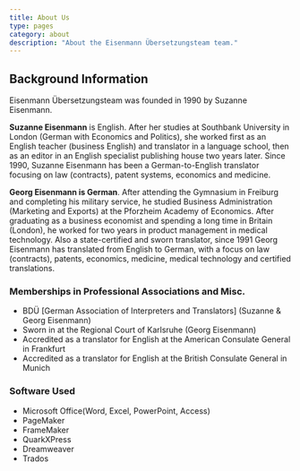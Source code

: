 ```yaml
---
title: About Us
type: pages
category: about
description: "About the Eisenmann Übersetzungsteam team."
---
```


## Background Information
Eisenmann Übersetzungsteam was founded in 1990 by Suzanne Eisenmann.

**Suzanne Eisenmann** is English. After her studies at Southbank University in London (German with Economics and Politics), she worked first as an English teacher (business English) and translator in a language school, then as an editor in an English specialist publishing house two years later. Since 1990, Suzanne Eisenmann has been a German-to-English translator focusing on law (contracts), patent systems, economics and medicine.

**Georg Eisenmann is German**. After attending the Gymnasium in Freiburg and completing his military service, he studied Business Administration (Marketing and Exports) at the Pforzheim Academy of Economics. After graduating as a business economist and spending a long time in Britain (London), he worked for two years in product management in medical technology. Also a state-certified and sworn translator, since 1991 Georg Eisenmann has translated from English to German, with a focus on law (contracts), patents, economics, medicine, medical technology and certified translations.

### Memberships in Professional Associations and Misc.
- BDÜ [German Association of Interpreters and Translators] (Suzanne & Georg Eisenmann)
- Sworn in at the Regional Court of Karlsruhe (Georg Eisenmann)
- Accredited as a translator for English at the American Consulate General in Frankfurt
- Accredited as a translator for English at the British Consulate General in Munich

### Software Used
- Microsoft Office(Word, Excel, PowerPoint, Access)
- PageMaker
- FrameMaker
- QuarkXPress
- Dreamweaver
- Trados